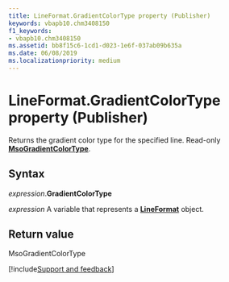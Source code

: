 ```yaml
---
title: LineFormat.GradientColorType property (Publisher)
keywords: vbapb10.chm3408150
f1_keywords:
- vbapb10.chm3408150
ms.assetid: bb8f15c6-1cd1-d023-1e6f-037ab09b635a
ms.date: 06/08/2019
ms.localizationpriority: medium
---
```



# LineFormat.GradientColorType property (Publisher)

Returns the gradient color type for the specified line. Read-only **[MsoGradientColorType](office.msogradientcolortype.md)**.


## Syntax

_expression_.**GradientColorType**

_expression_ A variable that represents a **[LineFormat](Publisher.LineFormat.md)** object.


## Return value

MsoGradientColorType




[!include[Support and feedback](~/includes/feedback-boilerplate.md)]